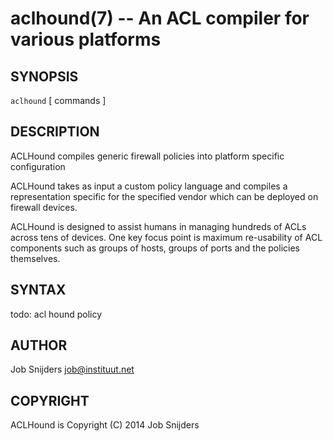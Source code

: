 aclhound(7) -- An ACL compiler for various platforms
====================================================

## SYNOPSIS

`aclhound` [ commands ]

## DESCRIPTION

ACLHound compiles generic firewall policies into platform specific
configuration

ACLHound takes as input a custom policy language and compiles a
representation specific for the specified vendor which can be deployed
on firewall devices.

ACLHound is designed to assist humans in managing hundreds of ACLs
across tens of devices. One key focus point is maximum re-usability of
ACL components such as groups of hosts, groups of ports and the policies
themselves.

## SYNTAX

todo: acl hound policy

## AUTHOR

Job Snijders <job@instituut.net>

## COPYRIGHT

ACLHound is Copyright (C) 2014 Job Snijders

